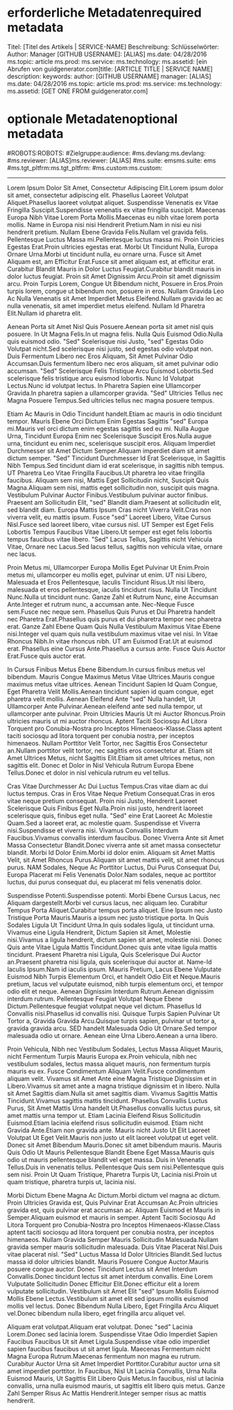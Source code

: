 # <a name="required-metadata"></a><span data-ttu-id="15a1f-101">erforderliche Metadaten</span><span class="sxs-lookup"><span data-stu-id="15a1f-101">required metadata</span></span>

<span data-ttu-id="15a1f-102">Titel: [Titel des Artikels | SERVICE-NAME] Beschreibung: Schlüsselwörter: Author: Manager [GITHUB USERNAME]: [ALIAS] ms.date: 04/28/2016 ms.topic: article ms.prod: ms.service: ms.technology: ms.assetid: [ein Abrufen von guidgenerator.com]</span><span class="sxs-lookup"><span data-stu-id="15a1f-102">title: [ARTICLE TITLE | SERVICE NAME] description: keywords: author: [GITHUB USERNAME] manager: [ALIAS] ms.date: 04/28/2016 ms.topic: article ms.prod: ms.service: ms.technology: ms.assetid: [GET ONE FROM guidgenerator.com]</span></span>

# <a name="optional-metadata"></a><span data-ttu-id="15a1f-103">optionale Metadaten</span><span class="sxs-lookup"><span data-stu-id="15a1f-103">optional metadata</span></span>

#<a name="robots"></a><span data-ttu-id="15a1f-104">ROBOTS:</span><span class="sxs-lookup"><span data-stu-id="15a1f-104">ROBOTS:</span></span>
#<a name="audience"></a><span data-ttu-id="15a1f-105">Zielgruppe:</span><span class="sxs-lookup"><span data-stu-id="15a1f-105">audience:</span></span>
#<a name="msdevlang"></a><span data-ttu-id="15a1f-106">ms.devlang:</span><span class="sxs-lookup"><span data-stu-id="15a1f-106">ms.devlang:</span></span>
#<a name="msreviewer-alias"></a><span data-ttu-id="15a1f-107">ms.reviewer: [ALIAS]</span><span class="sxs-lookup"><span data-stu-id="15a1f-107">ms.reviewer: [ALIAS]</span></span>
#<a name="mssuite-ems"></a><span data-ttu-id="15a1f-108">ms.suite: ems</span><span class="sxs-lookup"><span data-stu-id="15a1f-108">ms.suite: ems</span></span>
#<a name="mstgtpltfrm"></a><span data-ttu-id="15a1f-109">ms.tgt_pltfrm:</span><span class="sxs-lookup"><span data-stu-id="15a1f-109">ms.tgt_pltfrm:</span></span>
#<a name="mscustom"></a><span data-ttu-id="15a1f-110">ms.custom:</span><span class="sxs-lookup"><span data-stu-id="15a1f-110">ms.custom:</span></span>

---
<span data-ttu-id="15a1f-111">Lorem Ipsum Dolor Sit Amet, Consectetur Adipiscing Elit.</span><span class="sxs-lookup"><span data-stu-id="15a1f-111">Lorem ipsum dolor sit amet, consectetur adipiscing elit.</span></span> <span data-ttu-id="15a1f-112">Phasellus Laoreet Volutpat Aliquet.</span><span class="sxs-lookup"><span data-stu-id="15a1f-112">Phasellus laoreet volutpat aliquet.</span></span> <span data-ttu-id="15a1f-113">Suspendisse Venenatis ex Vitae Fringilla Suscipit.</span><span class="sxs-lookup"><span data-stu-id="15a1f-113">Suspendisse venenatis ex vitae fringilla suscipit.</span></span> <span data-ttu-id="15a1f-114">Maecenas Europa Nibh Vitae Lorem Porta Mollis.</span><span class="sxs-lookup"><span data-stu-id="15a1f-114">Maecenas eu nibh vitae lorem porta mollis.</span></span> <span data-ttu-id="15a1f-115">Name in Europa nisi nisi Hendrerit Pretium.</span><span class="sxs-lookup"><span data-stu-id="15a1f-115">Nam in nisi eu nisi hendrerit pretium.</span></span> <span data-ttu-id="15a1f-116">Nullam Ebene Gravida Felis.</span><span class="sxs-lookup"><span data-stu-id="15a1f-116">Nullam vel gravida felis.</span></span> <span data-ttu-id="15a1f-117">Pellentesque Luctus Massa mi.</span><span class="sxs-lookup"><span data-stu-id="15a1f-117">Pellentesque luctus massa mi.</span></span> <span data-ttu-id="15a1f-118">Proin Ultricies Egestas Erat.</span><span class="sxs-lookup"><span data-stu-id="15a1f-118">Proin ultricies egestas erat.</span></span> <span data-ttu-id="15a1f-119">Morbi Ut Tincidunt Nulla, Europa Ornare Urna.</span><span class="sxs-lookup"><span data-stu-id="15a1f-119">Morbi ut tincidunt nulla, eu ornare urna.</span></span> <span data-ttu-id="15a1f-120">Fusce sit Amet Aliquam est, am Efficitur Erat.</span><span class="sxs-lookup"><span data-stu-id="15a1f-120">Fusce sit amet aliquam est, at efficitur erat.</span></span> <span data-ttu-id="15a1f-121">Curabitur Blandit Mauris in Dolor Luctus Feugiat.</span><span class="sxs-lookup"><span data-stu-id="15a1f-121">Curabitur blandit mauris in dolor luctus feugiat.</span></span> <span data-ttu-id="15a1f-122">Proin sit Amet Dignissim Arcu.</span><span class="sxs-lookup"><span data-stu-id="15a1f-122">Proin sit amet dignissim arcu.</span></span> <span data-ttu-id="15a1f-123">Proin Turpis Lorem, Congue Ut Bibendum nicht, Posuere in Eros.</span><span class="sxs-lookup"><span data-stu-id="15a1f-123">Proin turpis lorem, congue ut bibendum non, posuere in eros.</span></span> <span data-ttu-id="15a1f-124">Nullam Gravida Leo Ac Nulla Venenatis sit Amet Imperdiet Metus Eleifend.</span><span class="sxs-lookup"><span data-stu-id="15a1f-124">Nullam gravida leo ac nulla venenatis, sit amet imperdiet metus eleifend.</span></span> <span data-ttu-id="15a1f-125">Nullam Id Pharetra Elit.</span><span class="sxs-lookup"><span data-stu-id="15a1f-125">Nullam id pharetra elit.</span></span>

<span data-ttu-id="15a1f-126">Aenean Porta sit Amet Nisl Quis Posuere.</span><span class="sxs-lookup"><span data-stu-id="15a1f-126">Aenean porta sit amet nisl quis posuere.</span></span> <span data-ttu-id="15a1f-127">In Ut Magna Felis.</span><span class="sxs-lookup"><span data-stu-id="15a1f-127">In ut magna felis.</span></span> <span data-ttu-id="15a1f-128">Nulla Quis Euismod Odio.</span><span class="sxs-lookup"><span data-stu-id="15a1f-128">Nulla quis euismod odio.</span></span> <span data-ttu-id="15a1f-129">"Sed" Scelerisque nisi Justo, "sed" Egestas Odio Volutpat nicht.</span><span class="sxs-lookup"><span data-stu-id="15a1f-129">Sed scelerisque nisi justo, sed egestas odio volutpat non.</span></span> <span data-ttu-id="15a1f-130">Duis Fermentum Libero nec Eros Aliquam, Sit Amet Pulvinar Odio Accumsan.</span><span class="sxs-lookup"><span data-stu-id="15a1f-130">Duis fermentum libero nec eros aliquam, sit amet pulvinar odio accumsan.</span></span> <span data-ttu-id="15a1f-131">"Sed" Scelerisque Felis Tristique Arcu Euismod Lobortis.</span><span class="sxs-lookup"><span data-stu-id="15a1f-131">Sed scelerisque felis tristique arcu euismod lobortis.</span></span> <span data-ttu-id="15a1f-132">Nunc Id Volutpat Lectus.</span><span class="sxs-lookup"><span data-stu-id="15a1f-132">Nunc id volutpat lectus.</span></span> <span data-ttu-id="15a1f-133">In Pharetra Sapien eine Ullamcorper Gravida.</span><span class="sxs-lookup"><span data-stu-id="15a1f-133">In pharetra sapien a ullamcorper gravida.</span></span> <span data-ttu-id="15a1f-134">"Sed" Ultricies Tellus nec Magna Posuere Tempus.</span><span class="sxs-lookup"><span data-stu-id="15a1f-134">Sed ultricies tellus nec magna posuere tempus.</span></span>

<span data-ttu-id="15a1f-135">Etiam Ac Mauris in Odio Tincidunt handelt.</span><span class="sxs-lookup"><span data-stu-id="15a1f-135">Etiam ac mauris in odio tincidunt tempor.</span></span> <span data-ttu-id="15a1f-136">Mauris Ebene Orci Dictum Enim Egestas Sagittis "sed" Europa mi.</span><span class="sxs-lookup"><span data-stu-id="15a1f-136">Mauris vel orci dictum enim egestas sagittis sed eu mi.</span></span> <span data-ttu-id="15a1f-137">Nulla Augue Urna, Tincidunt Europa Enim nec Scelerisque Suscipit Eros.</span><span class="sxs-lookup"><span data-stu-id="15a1f-137">Nulla augue urna, tincidunt eu enim nec, scelerisque suscipit eros.</span></span> <span data-ttu-id="15a1f-138">Aliquam Imperdiet Durchmesser sit Amet Dictum Semper.</span><span class="sxs-lookup"><span data-stu-id="15a1f-138">Aliquam imperdiet diam sit amet dictum semper.</span></span> <span data-ttu-id="15a1f-139">"Sed" Tincidunt Durchmesser Id Erat Scelerisque, in Sagittis Nibh Tempus.</span><span class="sxs-lookup"><span data-stu-id="15a1f-139">Sed tincidunt diam id erat scelerisque, in sagittis nibh tempus.</span></span> <span data-ttu-id="15a1f-140">UT Pharetra Leo Vitae Fringilla Faucibus.</span><span class="sxs-lookup"><span data-stu-id="15a1f-140">Ut pharetra leo vitae fringilla faucibus.</span></span> <span data-ttu-id="15a1f-141">Aliquam sem nisi, Mattis Eget Sollicitudin nicht, Suscipit Quis Magna.</span><span class="sxs-lookup"><span data-stu-id="15a1f-141">Aliquam sem nisi, mattis eget sollicitudin non, suscipit quis magna.</span></span> <span data-ttu-id="15a1f-142">Vestibulum Pulvinar Auctor Finibus.</span><span class="sxs-lookup"><span data-stu-id="15a1f-142">Vestibulum pulvinar auctor finibus.</span></span> <span data-ttu-id="15a1f-143">Praesent am Sollicitudin Elit, "sed" Blandit diam.</span><span class="sxs-lookup"><span data-stu-id="15a1f-143">Praesent at sollicitudin elit, sed blandit diam.</span></span> <span data-ttu-id="15a1f-144">Europa Mattis Ipsum Cras nicht Viverra Velit.</span><span class="sxs-lookup"><span data-stu-id="15a1f-144">Cras non viverra velit, eu mattis ipsum.</span></span> <span data-ttu-id="15a1f-145">Fusce "sed" Laoreet Libero, Vitae Cursus Nisl.</span><span class="sxs-lookup"><span data-stu-id="15a1f-145">Fusce sed laoreet libero, vitae cursus nisl.</span></span> <span data-ttu-id="15a1f-146">UT Semper est Eget Felis Lobortis Tempus Faucibus Vitae Libero.</span><span class="sxs-lookup"><span data-stu-id="15a1f-146">Ut semper est eget felis lobortis tempus faucibus vitae libero.</span></span> <span data-ttu-id="15a1f-147">"Sed" Lacus Tellus, Sagittis nicht Vehicula Vitae, Ornare nec Lacus.</span><span class="sxs-lookup"><span data-stu-id="15a1f-147">Sed lacus tellus, sagittis non vehicula vitae, ornare nec lacus.</span></span>

<span data-ttu-id="15a1f-148">Proin Metus mi, Ullamcorper Europa Mollis Eget Pulvinar Ut Enim.</span><span class="sxs-lookup"><span data-stu-id="15a1f-148">Proin metus mi, ullamcorper eu mollis eget, pulvinar ut enim.</span></span> <span data-ttu-id="15a1f-149">UT nisi Libero, Malesuada et Eros Pellentesque, Iaculis Tincidunt Risus.</span><span class="sxs-lookup"><span data-stu-id="15a1f-149">Ut nisi libero, malesuada et eros pellentesque, iaculis tincidunt risus.</span></span> <span data-ttu-id="15a1f-150">Nulla Ut Tincidunt Nunc.</span><span class="sxs-lookup"><span data-stu-id="15a1f-150">Nulla ut tincidunt nunc.</span></span> <span data-ttu-id="15a1f-151">Ganze Zahl et Rutrum Nunc, eine Accumsan Ante.</span><span class="sxs-lookup"><span data-stu-id="15a1f-151">Integer et rutrum nunc, a accumsan ante.</span></span> <span data-ttu-id="15a1f-152">Nec-Neque Fusce sem.</span><span class="sxs-lookup"><span data-stu-id="15a1f-152">Fusce nec neque sem.</span></span> <span data-ttu-id="15a1f-153">Phasellus Quis Purus et Dui Pharetra handelt nec Pharetra Erat.</span><span class="sxs-lookup"><span data-stu-id="15a1f-153">Phasellus quis purus et dui pharetra tempor nec pharetra erat.</span></span> <span data-ttu-id="15a1f-154">Ganze Zahl Ebene Quam Quis Nulla Vestibulum Maximus Vitae Ebene nisi.</span><span class="sxs-lookup"><span data-stu-id="15a1f-154">Integer vel quam quis nulla vestibulum maximus vitae vel nisi.</span></span> <span data-ttu-id="15a1f-155">In Vitae Rhoncus Nibh.</span><span class="sxs-lookup"><span data-stu-id="15a1f-155">In vitae rhoncus nibh.</span></span> <span data-ttu-id="15a1f-156">UT am Euismod Erat.</span><span class="sxs-lookup"><span data-stu-id="15a1f-156">Ut at euismod erat.</span></span> <span data-ttu-id="15a1f-157">Phasellus eine Cursus Ante.</span><span class="sxs-lookup"><span data-stu-id="15a1f-157">Phasellus a cursus ante.</span></span> <span data-ttu-id="15a1f-158">Fusce Quis Auctor Erat.</span><span class="sxs-lookup"><span data-stu-id="15a1f-158">Fusce quis auctor erat.</span></span>

<span data-ttu-id="15a1f-159">In Cursus Finibus Metus Ebene Bibendum.</span><span class="sxs-lookup"><span data-stu-id="15a1f-159">In cursus finibus metus vel bibendum.</span></span> <span data-ttu-id="15a1f-160">Mauris Congue Maximus Metus Vitae Ultrices.</span><span class="sxs-lookup"><span data-stu-id="15a1f-160">Mauris congue maximus metus vitae ultrices.</span></span> <span data-ttu-id="15a1f-161">Aenean Tincidunt Sapien Id Quam Congue, Eget Pharetra Velit Mollis.</span><span class="sxs-lookup"><span data-stu-id="15a1f-161">Aenean tincidunt sapien id quam congue, eget pharetra velit mollis.</span></span> <span data-ttu-id="15a1f-162">Aenean Eleifend Ante "sed" Nulla handelt, Ut Ullamcorper Ante Pulvinar.</span><span class="sxs-lookup"><span data-stu-id="15a1f-162">Aenean eleifend ante sed nulla tempor, ut ullamcorper ante pulvinar.</span></span> <span data-ttu-id="15a1f-163">Proin Ultricies Mauris Ut mi Auctor Rhoncus.</span><span class="sxs-lookup"><span data-stu-id="15a1f-163">Proin ultricies mauris ut mi auctor rhoncus.</span></span> <span data-ttu-id="15a1f-164">Aptent Taciti Sociosqu Ad Litora Torquent pro Conubia-Nostra pro Inceptos Himenaeos-Klasse.</span><span class="sxs-lookup"><span data-stu-id="15a1f-164">Class aptent taciti sociosqu ad litora torquent per conubia nostra, per inceptos himenaeos.</span></span> <span data-ttu-id="15a1f-165">Nullam Porttitor Velit Tortor, nec Sagittis Eros Consectetur an.</span><span class="sxs-lookup"><span data-stu-id="15a1f-165">Nullam porttitor velit tortor, nec sagittis eros consectetur at.</span></span> <span data-ttu-id="15a1f-166">Etiam sit Amet Ultrices Metus, nicht Sagittis Elit.</span><span class="sxs-lookup"><span data-stu-id="15a1f-166">Etiam sit amet ultrices metus, non sagittis elit.</span></span> <span data-ttu-id="15a1f-167">Donec et Dolor in Nisl Vehicula Rutrum Europa Ebene Tellus.</span><span class="sxs-lookup"><span data-stu-id="15a1f-167">Donec et dolor in nisl vehicula rutrum eu vel tellus.</span></span>

<span data-ttu-id="15a1f-168">Cras Vitae Durchmesser Ac Dui Luctus Tempus.</span><span class="sxs-lookup"><span data-stu-id="15a1f-168">Cras vitae diam ac dui luctus tempus.</span></span> <span data-ttu-id="15a1f-169">Cras in Eros Vitae Neque Pretium Consequat.</span><span class="sxs-lookup"><span data-stu-id="15a1f-169">Cras in eros vitae neque pretium consequat.</span></span> <span data-ttu-id="15a1f-170">Proin nisi Justo, Hendrerit Laoreet Scelerisque Quis Finibus Eget Nulla.</span><span class="sxs-lookup"><span data-stu-id="15a1f-170">Proin nisi justo, hendrerit laoreet scelerisque quis, finibus eget nulla.</span></span> <span data-ttu-id="15a1f-171">"Sed" eine Erat Laoreet Ac Molestie Quam.</span><span class="sxs-lookup"><span data-stu-id="15a1f-171">Sed a laoreet erat, ac molestie quam.</span></span> <span data-ttu-id="15a1f-172">Suspendisse et Viverra nisi.</span><span class="sxs-lookup"><span data-stu-id="15a1f-172">Suspendisse et viverra nisi.</span></span> <span data-ttu-id="15a1f-173">Vivamus Convallis Interdum Faucibus.</span><span class="sxs-lookup"><span data-stu-id="15a1f-173">Vivamus convallis interdum faucibus.</span></span> <span data-ttu-id="15a1f-174">Donec Viverra Ante sit Amet Massa Consectetur Blandit.</span><span class="sxs-lookup"><span data-stu-id="15a1f-174">Donec viverra ante sit amet massa consectetur blandit.</span></span> <span data-ttu-id="15a1f-175">Morbi Id Dolor Enim.</span><span class="sxs-lookup"><span data-stu-id="15a1f-175">Morbi id dolor enim.</span></span> <span data-ttu-id="15a1f-176">Aliquam sit Amet Mattis Velit, sit Amet Rhoncus Purus.</span><span class="sxs-lookup"><span data-stu-id="15a1f-176">Aliquam sit amet mattis velit, sit amet rhoncus purus.</span></span> <span data-ttu-id="15a1f-177">NAM Sodales, Neque Ac Porttitor Luctus, Dui Purus Consequat Dui, Europa Placerat mi Felis Venenatis Dolor.</span><span class="sxs-lookup"><span data-stu-id="15a1f-177">Nam sodales, neque ac porttitor luctus, dui purus consequat dui, eu placerat mi felis venenatis dolor.</span></span>

<span data-ttu-id="15a1f-178">Suspendisse Potenti.</span><span class="sxs-lookup"><span data-stu-id="15a1f-178">Suspendisse potenti.</span></span> <span data-ttu-id="15a1f-179">Morbi Ebene Cursus Lacus, nec Aliquam dargestellt.</span><span class="sxs-lookup"><span data-stu-id="15a1f-179">Morbi vel cursus lacus, nec aliquam leo.</span></span> <span data-ttu-id="15a1f-180">Curabitur Tempus Porta Aliquet.</span><span class="sxs-lookup"><span data-stu-id="15a1f-180">Curabitur tempus porta aliquet.</span></span> <span data-ttu-id="15a1f-181">Eine Ipsum nec Justo Tristique Porta Mauris.</span><span class="sxs-lookup"><span data-stu-id="15a1f-181">Mauris a ipsum nec justo tristique porta.</span></span> <span data-ttu-id="15a1f-182">In Quis Sodales Ligula Ut Tincidunt Urna.</span><span class="sxs-lookup"><span data-stu-id="15a1f-182">In quis sodales ligula, ut tincidunt urna.</span></span> <span data-ttu-id="15a1f-183">Vivamus eine Ligula Hendrerit, Dictum Sapien sit Amet, Molestie nisi.</span><span class="sxs-lookup"><span data-stu-id="15a1f-183">Vivamus a ligula hendrerit, dictum sapien sit amet, molestie nisi.</span></span> <span data-ttu-id="15a1f-184">Donec Quis ante Vitae Ligula Mattis Tincidunt.</span><span class="sxs-lookup"><span data-stu-id="15a1f-184">Donec quis ante vitae ligula mattis tincidunt.</span></span> <span data-ttu-id="15a1f-185">Praesent Pharetra nisi Ligula, Quis Scelerisque Dui Auctor an.</span><span class="sxs-lookup"><span data-stu-id="15a1f-185">Praesent pharetra nisi ligula, quis scelerisque dui auctor at.</span></span> <span data-ttu-id="15a1f-186">Name-Id Iaculis Ipsum.</span><span class="sxs-lookup"><span data-stu-id="15a1f-186">Nam id iaculis ipsum.</span></span> <span data-ttu-id="15a1f-187">Mauris Pretium, Lacus Ebene Vulputate Euismod Nibh Turpis Elementum Orci, et handelt Odio Elit et Neque.</span><span class="sxs-lookup"><span data-stu-id="15a1f-187">Mauris pretium, lacus vel vulputate euismod, nibh turpis elementum orci, et tempor odio elit et neque.</span></span> <span data-ttu-id="15a1f-188">Aenean Dignissim Interdum Rutrum.</span><span class="sxs-lookup"><span data-stu-id="15a1f-188">Aenean dignissim interdum rutrum.</span></span> <span data-ttu-id="15a1f-189">Pellentesque Feugiat Volutpat Neque Ebene Dictum.</span><span class="sxs-lookup"><span data-stu-id="15a1f-189">Pellentesque feugiat volutpat neque vel dictum.</span></span> <span data-ttu-id="15a1f-190">Phasellus Id Convallis nisi.</span><span class="sxs-lookup"><span data-stu-id="15a1f-190">Phasellus id convallis nisi.</span></span> <span data-ttu-id="15a1f-191">Quisque Turpis Sapien Pulvinar Ut Tortor a, Gravida Gravida Arcu.</span><span class="sxs-lookup"><span data-stu-id="15a1f-191">Quisque turpis sapien, pulvinar ut tortor a, gravida gravida arcu.</span></span> <span data-ttu-id="15a1f-192">SED handelt Malesuada Odio Ut Ornare.</span><span class="sxs-lookup"><span data-stu-id="15a1f-192">Sed tempor malesuada odio ut ornare.</span></span> <span data-ttu-id="15a1f-193">Aenean eine Urna Libero.</span><span class="sxs-lookup"><span data-stu-id="15a1f-193">Aenean a urna libero.</span></span>

<span data-ttu-id="15a1f-194">Proin Vehicula, Nibh nec Vestibulum Sodales, Lectus Massa Aliquet Mauris, nicht Fermentum Turpis Mauris Europa ex.</span><span class="sxs-lookup"><span data-stu-id="15a1f-194">Proin vehicula, nibh nec vestibulum sodales, lectus massa aliquet mauris, non fermentum turpis mauris eu ex.</span></span> <span data-ttu-id="15a1f-195">Fusce Condimentum Aliquam Velit.</span><span class="sxs-lookup"><span data-stu-id="15a1f-195">Fusce condimentum aliquam velit.</span></span> <span data-ttu-id="15a1f-196">Vivamus sit Amet Ante eine Magna Tristique Dignissim et in Libero.</span><span class="sxs-lookup"><span data-stu-id="15a1f-196">Vivamus sit amet ante a magna tristique dignissim et in libero.</span></span> <span data-ttu-id="15a1f-197">Nulla sit Amet Sagittis diam.</span><span class="sxs-lookup"><span data-stu-id="15a1f-197">Nulla sit amet sagittis diam.</span></span> <span data-ttu-id="15a1f-198">Vivamus Sagittis Mattis Tincidunt.</span><span class="sxs-lookup"><span data-stu-id="15a1f-198">Vivamus sagittis mattis tincidunt.</span></span> <span data-ttu-id="15a1f-199">Phasellus Convallis Luctus Purus, Sit Amet Mattis Urna handelt Ut.</span><span class="sxs-lookup"><span data-stu-id="15a1f-199">Phasellus convallis luctus purus, sit amet mattis urna tempor ut.</span></span> <span data-ttu-id="15a1f-200">Etiam Lacinia Eleifend Risus Sollicitudin Euismod.</span><span class="sxs-lookup"><span data-stu-id="15a1f-200">Etiam lacinia eleifend risus sollicitudin euismod.</span></span> <span data-ttu-id="15a1f-201">Etiam nicht Gravida Ante.</span><span class="sxs-lookup"><span data-stu-id="15a1f-201">Etiam non gravida ante.</span></span> <span data-ttu-id="15a1f-202">Mauris nicht Justo Ut Elit Laoreet Volutpat Ut Eget Velit.</span><span class="sxs-lookup"><span data-stu-id="15a1f-202">Mauris non justo ut elit laoreet volutpat ut eget velit.</span></span> <span data-ttu-id="15a1f-203">Donec sit Amet Bibendum Mauris.</span><span class="sxs-lookup"><span data-stu-id="15a1f-203">Donec sit amet bibendum mauris.</span></span> <span data-ttu-id="15a1f-204">Mauris Quis Odio Ut Mauris Pellentesque Blandit Ebene Eget Massa.</span><span class="sxs-lookup"><span data-stu-id="15a1f-204">Mauris quis odio ut mauris pellentesque blandit vel eget massa.</span></span> <span data-ttu-id="15a1f-205">Duis in Venenatis Tellus.</span><span class="sxs-lookup"><span data-stu-id="15a1f-205">Duis in venenatis tellus.</span></span> <span data-ttu-id="15a1f-206">Pellentesque Quis sem nisi.</span><span class="sxs-lookup"><span data-stu-id="15a1f-206">Pellentesque quis sem nisi.</span></span> <span data-ttu-id="15a1f-207">Proin Ut Quam Tristique, Pharetra Turpis Ut, Lacinia nisi.</span><span class="sxs-lookup"><span data-stu-id="15a1f-207">Proin ut quam tristique, pharetra turpis ut, lacinia nisi.</span></span>

<span data-ttu-id="15a1f-208">Morbi Dictum Ebene Magna Ac Dictum.</span><span class="sxs-lookup"><span data-stu-id="15a1f-208">Morbi dictum vel magna ac dictum.</span></span> <span data-ttu-id="15a1f-209">Proin Ultricies Gravida est, Quis Pulvinar Erat Accumsan Ac.</span><span class="sxs-lookup"><span data-stu-id="15a1f-209">Proin ultricies gravida est, quis pulvinar erat accumsan ac.</span></span> <span data-ttu-id="15a1f-210">Aliquam Euismod et Mauris in Semper.</span><span class="sxs-lookup"><span data-stu-id="15a1f-210">Aliquam euismod et mauris in semper.</span></span> <span data-ttu-id="15a1f-211">Aptent Taciti Sociosqu Ad Litora Torquent pro Conubia-Nostra pro Inceptos Himenaeos-Klasse.</span><span class="sxs-lookup"><span data-stu-id="15a1f-211">Class aptent taciti sociosqu ad litora torquent per conubia nostra, per inceptos himenaeos.</span></span> <span data-ttu-id="15a1f-212">Nullam Gravida Semper Mauris Sollicitudin Malesuada.</span><span class="sxs-lookup"><span data-stu-id="15a1f-212">Nullam gravida semper mauris sollicitudin malesuada.</span></span> <span data-ttu-id="15a1f-213">Duis Vitae Placerat Nisl.</span><span class="sxs-lookup"><span data-stu-id="15a1f-213">Duis vitae placerat nisl.</span></span> <span data-ttu-id="15a1f-214">"Sed" Luctus Massa Id Dolor Ultricies Blandit.</span><span class="sxs-lookup"><span data-stu-id="15a1f-214">Sed luctus massa id dolor ultricies blandit.</span></span> <span data-ttu-id="15a1f-215">Mauris Posuere Congue Auctor.</span><span class="sxs-lookup"><span data-stu-id="15a1f-215">Mauris posuere congue auctor.</span></span> <span data-ttu-id="15a1f-216">Donec Tincidunt Lectus sit Amet Interdum Convallis.</span><span class="sxs-lookup"><span data-stu-id="15a1f-216">Donec tincidunt lectus sit amet interdum convallis.</span></span> <span data-ttu-id="15a1f-217">Eine Lorem Vulputate Sollicitudin Donec Efficitur Elit.</span><span class="sxs-lookup"><span data-stu-id="15a1f-217">Donec efficitur elit a lorem vulputate sollicitudin.</span></span> <span data-ttu-id="15a1f-218">Vestibulum sit Amet Elit "sed" Ipsum Mollis Euismod Mollis Ebene Lectus.</span><span class="sxs-lookup"><span data-stu-id="15a1f-218">Vestibulum sit amet elit sed ipsum mollis euismod mollis vel lectus.</span></span> <span data-ttu-id="15a1f-219">Donec Bibendum Nulla Libero, Eget Fringilla Arcu Aliquet vel.</span><span class="sxs-lookup"><span data-stu-id="15a1f-219">Donec bibendum nulla libero, eget fringilla arcu aliquet vel.</span></span>

<span data-ttu-id="15a1f-220">Aliquam erat volutpat.</span><span class="sxs-lookup"><span data-stu-id="15a1f-220">Aliquam erat volutpat.</span></span> <span data-ttu-id="15a1f-221">Donec "sed" Lacinia Lorem.</span><span class="sxs-lookup"><span data-stu-id="15a1f-221">Donec sed lacinia lorem.</span></span> <span data-ttu-id="15a1f-222">Suspendisse Vitae Odio Imperdiet Sapien Faucibus Faucibus Ut sit Amet Ligula.</span><span class="sxs-lookup"><span data-stu-id="15a1f-222">Suspendisse vitae odio imperdiet sapien faucibus faucibus ut sit amet ligula.</span></span> <span data-ttu-id="15a1f-223">Maecenas Fermentum nicht Magna Europa Rutrum.</span><span class="sxs-lookup"><span data-stu-id="15a1f-223">Maecenas fermentum non magna eu rutrum.</span></span> <span data-ttu-id="15a1f-224">Curabitur Auctor Urna sit Amet Imperdiet Porttitor.</span><span class="sxs-lookup"><span data-stu-id="15a1f-224">Curabitur auctor urna sit amet imperdiet porttitor.</span></span> <span data-ttu-id="15a1f-225">In Faucibus, Nisl Ut Lacinia Convallis, Urna Nulla Euismod Mauris, Ut Sagittis Elit Libero Quis Metus.</span><span class="sxs-lookup"><span data-stu-id="15a1f-225">In faucibus, nisl ut lacinia convallis, urna nulla euismod mauris, ut sagittis elit libero quis metus.</span></span> <span data-ttu-id="15a1f-226">Ganze Zahl Semper Risus Ac Mattis Hendrerit.</span><span class="sxs-lookup"><span data-stu-id="15a1f-226">Integer semper risus ac mattis hendrerit.</span></span>

